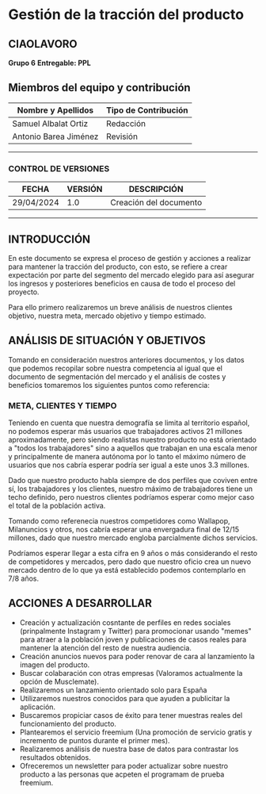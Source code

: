 # Gestión de la tracción del producto

## CIAOLAVORO
**Grupo 6**
**Entregable: PPL**

## Miembros del equipo y contribución

| Nombre y Apellidos     | Tipo de Contribución |
|------------------------|----------------------|
| Samuel Albalat Ortiz   |  Redacción           |
| Antonio Barea Jiménez  |  Revisión            |

---

### CONTROL DE VERSIONES
| FECHA      | VERSIÓN | DESCRIPCIÓN                                    |
|------------|---------|------------------------------------------------|
| 29/04/2024 | 1.0     | Creación del documento                         |

---

## INTRODUCCIÓN
En este documento se expresa el proceso de gestión y acciones a realizar para mantener la tracción del producto, con esto, 
se refiere a crear expectación por parte del segmento del mercado elegido para así asegurar los ingresos y posteriores
beneficios en causa de todo el proceso del proyecto.

Para ello primero realizaremos un breve análisis de nuestros clientes objetivo, nuestra meta, mercado objetivo y tiempo estimado.

## ANÁLISIS DE SITUACIÓN Y OBJETIVOS
Tomando en consideración nuestros anteriores documentos, y los datos que podemos recopilar sobre nuestra competencia al igual que
el documento de segmentación del mercado y el análisis de costes y beneficios tomaremos los siguientes puntos como referencia:

### META, CLIENTES Y TIEMPO
Teniendo en cuenta que nuestra demografía se limita al territorio español, no podemos esperar más usuarios que trabajadores activos
21 millones aproximadamente, pero siendo realistas nuestro producto no está orientado a "todos los trabajadores" sino a aquellos que
trabajan en una escala menor y principalmente de manera autónoma por lo tanto el máximo número de usuarios que nos cabría esperar podría ser
igual a este unos 3.3 millones.

Dado que nuestro producto habla siempre de dos perfiles que coviven entre sí, los trabajadores y los clientes, 
nuestro máximo de trabajadores tiene un techo definido, pero nuestros clientes podríamos esperar como mejor caso el total de la población activa.

Tomando como referenecia nuestros competidores como Wallapop, Milanuncios y otros, nos cabría esperar una envergadura final de 12/15 millones, dado que nuestro mercado engloba parcialmente dichos servicios.

Podríamos esperar llegar a esta cifra en 9 años o más considerando el resto de competidores y mercados, pero dado que nuestro oficio
crea un nuevo mercado dentro de lo que ya está establecido podemos contemplarlo en 7/8 años.

## ACCIONES A DESARROLLAR
- Creación y actualización cosntante de perfiles en redes sociales (prinpalmente Instagram y Twitter) para promocionar usando "memes" para atraer a la población joven y publicaciones de casos reales para mantener la atención del resto de nuestra audiencia.
- Creación anuncios nuevos para poder renovar de cara al lanzamiento la imagen del producto.
- Buscar colabaración con otras empresas (Valoramos actualmente la opción de Musclemate).
- Realizaremos un lanzamiento orientado solo para España
- Utilizaremos nuestros conocidos para que ayuden a publicitar la aplicación.
- Buscaremos propiciar casos de éxito para tener muestras reales del funcionamiento del producto.
- Plantearemos el servicio freemium (Una promoción de servicio gratis y incremento de puntos durante el primer mes).
- Realizaremos análisis de nuestra base de datos para contrastar los resultados obtenidos.
- Ofreceremos un newsletter para poder actualizar sobre nuestro producto a las personas que acpeten el programam de prueba freemium.

